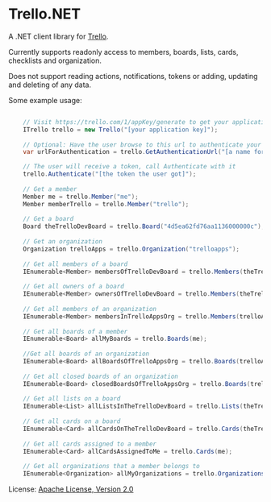 # Trello.NET
A .NET client library for [Trello](https://trello.com).

Currently supports readonly access to members, boards, lists, cards, checklists and organization.

Does not support reading actions, notifications, tokens or adding, updating and deleting of any data.

Some example usage:

```csharp

	// Visit https://trello.com/1/appKey/generate to get your application key
	ITrello trello = new Trello("[your application key]");
	
	// Optional: Have the user browse to this url to authenticate your application
	var urlForAuthentication = trello.GetAuthenticationUrl("[a name for your application]");

	// The user will receive a token, call Authenticate with it
	trello.Authenticate("[the token the user got]");
	
	// Get a member
	Member me = trello.Member("me");
	Member memberTrello = trello.Member("trello");
	
	// Get a board
	Board theTrelloDevBoard = trello.Board("4d5ea62fd76aa1136000000c");
	
	// Get an organization
	Organization trelloApps = trello.Organization("trelloapps");
	
	// Get all members of a board
	IEnumerable<Member> membersOfTrelloDevBoard = trello.Members(theTrelloDevBoard);
	
	// Get all owners of a board
	IEnumerable<Member> ownersOfTrelloDevBoard = trello.Members(theTrelloDevBoard, MemberFilter.Owners);
	
	// Get all members of an organization
	IEnumerable<Member> membersInTrelloAppsOrg = trello.Members(trelloApps);
	
	// Get all boards of a member
	IEnumerable<Board> allMyBoards = trello.Boards(me);
	
	//Get all boards of an organization
	IEnumerable<Board> allBoardsOfTrelloAppsOrg = trello.Boards(trelloApps);
	
	// Get all closed boards of an organization
	IEnumerable<Board> closedBoardsOfTrelloAppsOrg = trello.Boards(trelloApps, BoardFilter.Closed);
	
	// Get all lists on a board
	IEnumerable<List> allListsInTheTrelloDevBoard = trello.Lists(theTrelloDevBoard);
	
	// Get all cards on a board
	IEnumerable<Card> allCardsOnTheTrelloDevBoard = trello.Cards(theTrelloDevBoard);
	
	// Get all cards assigned to a member
	IEnumerable<Card> allCardsAssignedToMe = trello.Cards(me);
	
	// Get all organizations that a member belongs to
	IEnumerable<Organization> allMyOrganizations = trello.Organizations(me);
```
	
License: [Apache License, Version 2.0](http://www.apache.org/licenses/LICENSE-2.0.html)	